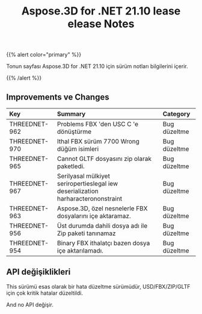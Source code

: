 ﻿---
title: Aspose.3D for .NET 21.10 lease elease Notes
type: docs
weight: 3
url: /tr/net/aspose-3d-for-net-21-10-release-notes/
---
{{% alert color="primary" %}}

Tonun sayfası Aspose.3D for .NET 21.10 için sürüm notları bilgilerini içerir.

{{% /alert %}}
## **Improvements ve Changes**

|**Key**|**Summary**|**Category**|
|:- |:- |:- |
|THREEDNET-962 |Problems FBX 'den USC C 'e dönüştürme|Bug düzeltme|
|THREEDNET-970 |Ithal FBX sürüm 7700 Wrong düğüm isimleri|Bug düzeltme|
|THREEDNET-965 |Cannot GLTF dosyasını zip olarak paketledi.|Bug düzeltme|
|THREEDNET-967 |Serilyasal mülkiyet seriropertieslegal iew deserialization harharacterononstraint|Bug düzeltme|
|THREEDNET-963 |Aspose.3D, özel nesnelerle FBX dosyalarını içe aktaramaz.|Bug düzeltme|
|THREEDNET-956 |Üst durumda dahili dosya adı ile Zip paketi tanınamaz|Bug düzeltme|
|THREEDNET-954 |Binary FBX ithalatçı bazen dosya içe aktarılamadı.|Bug düzeltme|


## API değişiklikleri ##

This sürümü esas olarak bir hata düzeltme sürümüdür, USD/FBX/ZIP/GLTF için çok kritik hatalar düzeltildi.

And no API değişir.